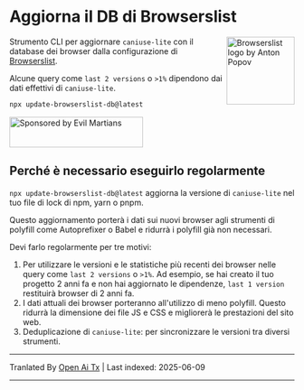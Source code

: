 # Aggiorna il DB di Browserslist

<img width="120" height="120" alt="Browserslist logo by Anton Popov"
     src="https://browsersl.ist/logo.svg" align="right">

Strumento CLI per aggiornare `caniuse-lite` con il database dei browser
dalla configurazione di [Browserslist](https://github.com/browserslist/browserslist/).

Alcune query come `last 2 versions` o `>1%` dipendono dai dati effettivi
di `caniuse-lite`.

```sh
npx update-browserslist-db@latest
```

<a href="https://evilmartians.com/?utm_source=update-browserslist-db">
  <img src="https://evilmartians.com/badges/sponsored-by-evil-martians.svg"
       alt="Sponsored by Evil Martians" width="236" height="54">
</a>

## Perché è necessario eseguirlo regolarmente

`npx update-browserslist-db@latest` aggiorna la versione di `caniuse-lite`
nel tuo file di lock di npm, yarn o pnpm.

Questo aggiornamento porterà i dati sui nuovi browser agli strumenti di polyfill
come Autoprefixer o Babel e ridurrà i polyfill già non necessari.

Devi farlo regolarmente per tre motivi:

1. Per utilizzare le versioni e le statistiche più recenti dei browser nelle query come
   `last 2 versions` o `>1%`. Ad esempio, se hai creato il tuo progetto
   2 anni fa e non hai aggiornato le dipendenze, `last 1 version`
   restituirà browser di 2 anni fa.
2. I dati attuali dei browser porteranno all'utilizzo di meno polyfill. Questo ridurrà
   la dimensione dei file JS e CSS e migliorerà le prestazioni del sito web.
3. Deduplicazione di `caniuse-lite`: per sincronizzare le versioni tra diversi strumenti.

---

Tranlated By [Open Ai Tx](https://github.com/OpenAiTx/OpenAiTx) | Last indexed: 2025-06-09

---